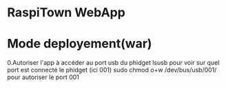 # RaspiTown WebApp

# Mode deployement(war)

0.Autoriser l'app à accéder au port usb du phidget
        lsusb pour voir sur quel port est connecté le phidget (ici 001)
        sudo chmod o+w /dev/bus/usb/001/ pour autoriser le port 001        

